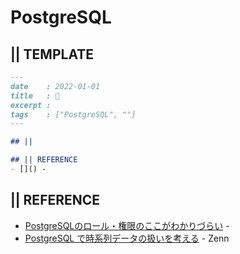 # PostgreSQL
## || TEMPLATE
```markdown
---
date    : 2022-01-01
title   : 🐘 
excerpt : 
tags    : ["PostgreSQL", ""]
---

## || 

## || REFERENCE
- []() -
```


## || REFERENCE
- [PostgreSQLのロール・権限のここがわかりづらい](https://speakerdeck.com/tameguro/postgresqlnororuquan-xian-nokokogawakaridurai) - 
- [PostgreSQL で時系列データの扱いを考える](https://zenn.dev/hasegawasatoshi/articles/7659dc2b9a0081) - Zenn